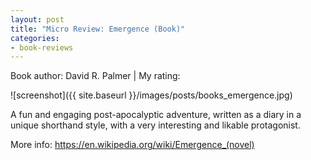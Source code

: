```yaml
---
layout: post
title: "Micro Review: Emergence (Book)"
categories:
- book-reviews
---
```


<p>Book author: David R. Palmer | My rating:&nbsp;&nbsp;<i class="fa fa-star"></i><i class="fa fa-star"></i><i class="fa fa-star"></i><i class="fa fa-star"></i><i class="fa fa-star-half-empty"></i>
</p>
<!-- fa-star fa-star-o  fa-star-half-empty -->

![screenshot]({{ site.baseurl }}/images/posts/books_emergence.jpg)


<p>A fun and engaging post-apocalyptic adventure, written as a diary in a unique shorthand style, with a very interesting and likable protagonist.</p>

<p>More info: <a href="https://en.wikipedia.org/wiki/Emergence_(novel)">https://en.wikipedia.org/wiki/Emergence_(novel)</a><p>




